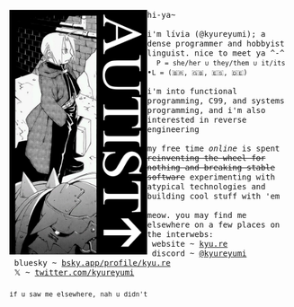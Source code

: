 <div>
    <img align="left" width="245" src="./poster.png">
    <p>
      <samp>
        hi-ya~
        <br>
        <br>
        i'm lívia (@kyureyumi); a dense programmer and hobbyist linguist. nice to meet ya ^-^
        <br>
        &nbsp; <code>P = she/her ∪ they/them ∪ it/its</code> •<code>L = (🇧🇷, 🇬🇧, 🇪🇸, 🇩🇪)</code>
        <br>
        <br>
        i'm into functional programming, C99, and systems programming, and i'm also interested in reverse engineering
        <br>
        <br>
        my free time <i>online</i> is spent <s>reinventing the wheel for nothing and breaking stable software</s> experimenting
        with atypical technologies and building cool stuff with 'em
        <br>
        <br>
        meow. you may find me elsewhere on a few places on the interwebs:
        <br>
        &nbsp;website ~ <a href="https://kyu.re">kyu.re</a>
        <br>
        &nbsp;discord ~ <a href="https://discord.com/users/365482817041334272">@kyureyumi</a>
        <br>
        &nbsp;bluesky ~ <a href="https://bsky.app/profile/did:plc:ccmxjfnlotusblh6nuzc2cfl">bsky.app/profile/kyu.re</a>
        <br>
        &nbsp;𝕏 ~ <a href="https://twitter.com/kyureyumi">twitter.com/kyureyumi</a>
        <br>
        <br>
        <sub>if u saw me elsewhere, nah u didn't</sub>
      </samp>
    </p>
</div>
